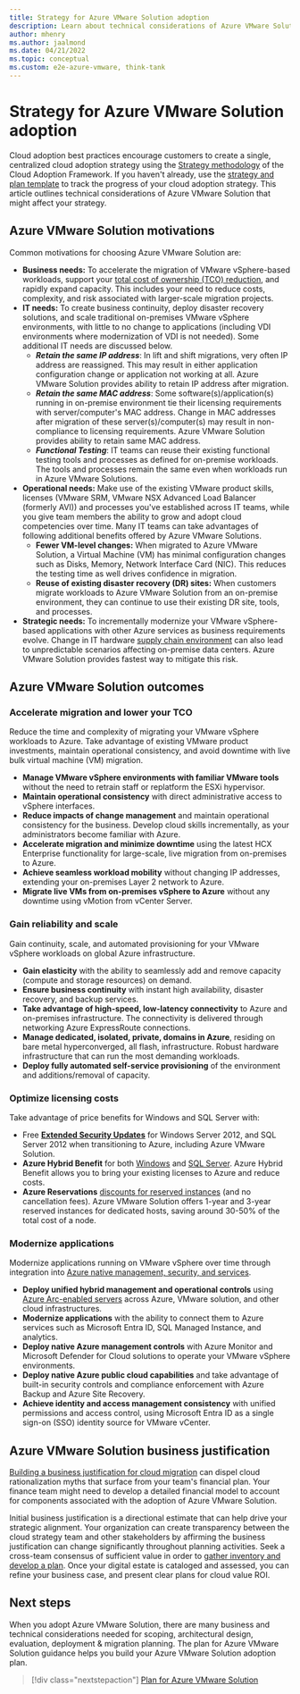 ```yaml
---
title: Strategy for Azure VMware Solution adoption
description: Learn about technical considerations of Azure VMware Solution that might affect your strategy.
author: mhenry
ms.author: jaalmond
ms.date: 04/21/2022
ms.topic: conceptual
ms.custom: e2e-azure-vmware, think-tank
---
```


# Strategy for Azure VMware Solution adoption

Cloud adoption best practices encourage customers to create a single, centralized cloud adoption strategy using the [Strategy methodology](../../strategy/index.md) of the Cloud Adoption Framework. If you haven't already, use the [strategy and plan template](https://raw.githubusercontent.com/microsoft/CloudAdoptionFramework/master/plan/cloud-adoption-framework-strategy-and-plan-template.docx) to track the progress of your cloud adoption strategy. This article outlines technical considerations of Azure VMware Solution that might affect your strategy.

## Azure VMware Solution motivations

Common motivations for choosing Azure VMware Solution are:

- **Business needs:** To accelerate the migration of VMware vSphere-based workloads, support your [total cost of ownership (TCO) reduction](https://azure.microsoft.com/pricing/tco/calculator/), and rapidly expand capacity. This includes your need to reduce costs, complexity, and risk associated with larger-scale migration projects.
- **IT needs:** To create business continuity, deploy disaster recovery solutions, and scale traditional on-premises VMware vSphere environments, with little to no change to applications (including VDI environments where modernization of VDI is not needed). Some additional IT needs are discussed below.
  - ***Retain the same IP address***: In lift and shift migrations, very often IP address are reassigned. This may result in either application configuration change or application not working at all. Azure VMware Solution provides ability to retain IP address after migration.
  - ***Retain the same MAC address***: Some software(s)/application(s) running in on-premise environment tie their licensing requirements with server/computer's MAC address. Change in MAC addresses after migration of these server(s)/computer(s) may result in non-compliance to licensing requirements. Azure VMware Solution provides ability to retain same MAC address.
  - ***Functional Testing***: IT teams can reuse their existing functional testing tools and processes as defined for on-premise workloads. The tools and processes remain the same even when workloads run in Azure VMware Solutions.
- **Operational needs:** Make use of the existing VMware product skills, licenses (VMware SRM, VMware NSX Advanced Load Balancer (formerly AVI)) and processes you've established across IT teams, while you give team members the ability to grow and adopt cloud competencies over time. Many IT teams can take advantages of following additional benefits offered by Azure VMware Solutions.
  - **Fewer VM-level changes:** When migrated to Azure VMware Solution, a Virtual Machine (VM) has minimal configuration changes such as Disks, Memory, Network Interface Card (NIC). This reduces the testing time as well drives confidence in migration.
  - **Reuse of existing disaster recovery (DR) sites:** When customers migrate workloads to Azure VMware Solution from an on-premise environment, they can continue to use their existing DR site, tools, and processes.
- **Strategic needs:** To incrementally modernize your VMware vSphere-based applications with other Azure services as business requirements evolve. Change in IT hardware [supply chain environment](https://www.au.logicalis.com/news/how-the-global-chip-shortage-is-driving-data-centre-projects-to-the-cloud/) can also lead to unpredictable scenarios affecting on-premise data centers. Azure VMware Solution provides fastest way to mitigate this risk.

## Azure VMware Solution outcomes

### Accelerate migration and lower your TCO

Reduce the time and complexity of migrating your VMware vSphere workloads to Azure. Take advantage of existing VMware product investments, maintain operational consistency, and avoid downtime with live bulk virtual machine (VM) migration.

- **Manage VMware vSphere environments with familiar VMware tools** without the need to retrain staff or replatform the ESXi hypervisor.
- **Maintain operational consistency** with direct administrative access to vSphere interfaces.
- **Reduce impacts of change management** and maintain operational consistency for the business. Develop cloud skills incrementally, as your administrators become familiar with Azure.
- **Accelerate migration and minimize downtime** using the latest HCX Enterprise functionality for large-scale, live migration from on-premises to Azure.
- **Achieve seamless workload mobility** without changing IP addresses, extending your on-premises Layer 2 network to Azure.
- **Migrate live VMs from on-premises vSphere to Azure** without any downtime using vMotion from vCenter Server.

### Gain reliability and scale

Gain continuity, scale, and automated provisioning for your VMware vSphere workloads on global Azure infrastructure.

- **Gain elasticity** with the ability to seamlessly add and remove capacity (compute and storage resources) on demand.
- **Ensure business continuity** with instant high availability, disaster recovery, and backup services.
- **Take advantage of high-speed, low-latency connectivity** to Azure and on-premises infrastructure. The connectivity is delivered through networking Azure ExpressRoute connections.
- **Manage dedicated, isolated, private, domains in Azure**, residing on bare metal hyperconverged, all flash, infrastructure. Robust hardware infrastructure that can run the most demanding workloads.
- **Deploy fully automated self-service provisioning** of the environment and additions/removal of capacity.

### Optimize licensing costs

Take advantage of price benefits for Windows and SQL Server with:

- Free [**Extended Security Updates**](/lifecycle/faq/extended-security-updates) for Windows Server 2012, and SQL Server 2012 when transitioning to Azure, including Azure VMware Solution.
- **Azure Hybrid Benefit** for both [Windows](/azure/virtual-machines/windows/hybrid-use-benefit-licensing) and [SQL Server](/azure/azure-sql/azure-hybrid-benefit?tabs=azure-powershell). Azure Hybrid Benefit allows you to bring your existing licenses to Azure and reduce costs.
- **Azure Reservations** [discounts for reserved instances](/azure/azure-vmware/reserved-instance) (and no cancellation fees). Azure VMware Solution offers 1-year and 3-year reserved instances for dedicated hosts, saving around 30-50% of the total cost of a node.

### Modernize applications

Modernize applications running on VMware vSphere over time through integration into [Azure native management, security, and services](../azure-vmware/govern.md).

- **Deploy unified hybrid management and operational controls** using [Azure Arc-enabled servers](/azure/azure-arc/servers/overview) across Azure, VMware solution, and other cloud infrastructures.
- **Modernize applications** with the ability to connect them to Azure services such as Microsoft Entra ID, SQL Managed Instance, and analytics.
- **Deploy native Azure management controls** with Azure Monitor and Microsoft Defender for Cloud solutions to operate your VMware vSphere environments.
- **Deploy native Azure public cloud capabilities** and take advantage of built-in security controls and compliance enforcement with Azure Backup and Azure Site Recovery.
- **Achieve identity and access management consistency** with unified permissions and access control, using Microsoft Entra ID as a single sign-on (SSO) identity source for VMware vCenter.

## Azure VMware Solution business justification

[Building a business justification for cloud migration](../../strategy/cloud-migration-business-case.md) can dispel cloud rationalization myths that surface from your team's financial plan. Your finance team might need to develop a detailed financial model to account for components associated with the adoption of Azure VMware Solution.

Initial business justification is a directional estimate that can help drive your strategic alignment. Your organization can create transparency between the cloud strategy team and other stakeholders by affirming the business justification can change significantly throughout planning activities. Seek a cross-team consensus of sufficient value in order to [gather inventory and develop a plan](/azure/azure-vmware/plan-private-cloud-deployment). Once your digital estate is cataloged and assessed, you can refine your business case, and present clear plans for cloud value ROI.

## Next steps

When you adopt Azure VMware Solution, there are many business and technical considerations needed for scoping, architectural design, evaluation, deployment & migration planning. The plan for Azure VMware Solution guidance helps you build your Azure VMware Solution adoption plan.

> [!div class="nextstepaction"]
> [Plan for Azure VMware Solution](./plan.md)
